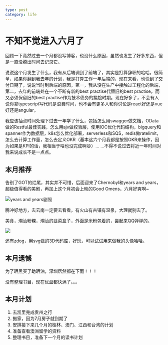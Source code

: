 ```yaml
---
type: post
category: life
---
```

# 不知不觉进入六月了

回顾一下竟然过去一个月都没写博客，也没什么原因，虽然也发生了好多东西，但是一直没腾出时间去记录它。

说说这个月发生了什么，我有从后端调到了前端了，其实是打算辞职的哈哈，很简单，如果你翻到我去年的计划，我是打算工作一年后端的，现在来看，也快到了交付日期了，说说当时到后端的原因，第一，我从没在生产中接触过工程化的后端，第二，去年的前端处在一个不断有新的best practise代替旧的best practise，而又必须保留旧的best practise作为技术债务的尴尬时期。现在好多了，不会有人说你拿typescript写代码是浪费时间，也不会有更多人和你讨论是react好还是vue好还是angular。

我应该抽点时间处理下过去一年学了什么，包括怎么用swagger做文档，OData做的Restful最佳实践，怎么用ajv做校验层，使用IOC优化代码结构，bigquery和spanner作为数据层，k8s怎么优化部署，serverless和SQS，redis做ratelimit，怎么去计算工作量，怎么去定义OKR（基本这六个月我都是按照OKR来操作，因为如果是KPI的话，我相当于啥也没完成啊😄）... ...不得不说过去将近一年时间对我来说成长不是一点点。

## 本月推荐

告别了GOT的烂尾，其实并不可惜，后面迎来了Chernobyl和years and years，超级值得看的美剧，再加上这个月初会上映的Good Omens，六月好爽啊~

![years and years剧照](https://cdn.ruguoapp.com/Fh1zM5Diyl6fcXarD40KNGDkQUGG.jpeg?imageMogr2/auto-orient/thumbnail/2332800@)

腾冲好地方，去云南一定要去看看，有火山有古镇有温泉，大理就别去了。

美食，潮汕粉粿，潮汕的韭菜盒子，外面是米粉包着的，尝起来QQ弹弹的。

![](https://cdn.ruguoapp.com/FtbDPTlqonehtS9ELFfpL9pWBTYi.jpeg?imageMogr2/auto-orient/thumbnail/400x2000%3E/quality/70/interlace/1)

还有zdog，用svg做的3D代码库，好玩，可以试试用来做我的头像哈哈。

## 本月遗憾

为了晒黑买了助晒油，深圳居然都在下雨！！！

没有整理书目，现在优盘都快满了。。。

## 本月计划

1. 去凯里完成贵州之行
2. 搬家，因为7月房子就到期了 
3. 安排接下来几个月的桂林、澳门、江西和台湾的计划
4. 准备查看澳洲留学的资料
5. 整理书目，准备下一个月的读书计划


